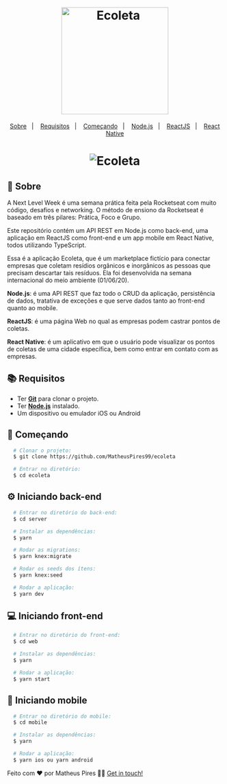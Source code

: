 <h1 align="center">
    <img alt="Ecoleta" src="https://ik.imagekit.io/hwyksvj4iv/ecoleta_OdFtkH1U6.svg" width="250px" />
</h1>

<p align="center">
  <a href="#page_with_curl-sobre">Sobre</a>&nbsp;&nbsp;&nbsp;|&nbsp;&nbsp;&nbsp;
  <a href="#books-requisitos">Requisitos</a>&nbsp;&nbsp;&nbsp;|&nbsp;&nbsp;&nbsp;
  <a href="#rocket-começando">Começando</a>&nbsp;&nbsp;&nbsp;|&nbsp;&nbsp;&nbsp;
  <a href="#gear-iniciando-back-end">Node.js</a>&nbsp;&nbsp;&nbsp;|&nbsp;&nbsp;&nbsp;
  <a href="#computer-iniciando-front-end">ReactJS</a>&nbsp;&nbsp;&nbsp;|&nbsp;&nbsp;&nbsp;
  <a href="#iphone-iniciando-mobile">React Native</a>
</p>

<h1 align="center">
    <img alt="Ecoleta" src="https://res.cloudinary.com/matheuspires/image/upload/v1591193429/ecoleta_cstwor.gif" />
</h1>

## :page_with_curl: Sobre
A Next Level Week é uma semana prática feita pela Rocketseat com muito código, desafios e networking. O método de ensiono da Rocketseat é baseado em três pilares: Prática, Foco e Grupo.

Este repositório contém um API REST em Node.js como back-end, uma aplicação em ReactJS como front-end e um app mobile em React Native, todos utilizando TypeScript.

Essa é a aplicação Ecoleta, que é um marketplace fictício para conectar empresas que coletam resídios orgânicos e inorgânicos as pessoas que precisam descartar tais resíduos. Ela foi desenvolvida na semana internacional do meio ambiente (01/06/20).

**Node.js**: é uma API REST que faz todo o CRUD da aplicação, persistência de dados, tratativa de exceções e que serve dados tanto ao front-end quanto ao mobile.

**ReactJS**: é uma página Web no qual as empresas podem castrar pontos de coletas.

**React Native**: é um aplicativo em que o usuário pode visualizar os pontos de coletas de uma cidade específica, bem como entrar em contato com as empresas.

## :books: Requisitos
- Ter [**Git**](https://git-scm.com/) para clonar o projeto.
- Ter [**Node.js**](https://nodejs.org/en/) instalado.
- Um dispositivo ou emulador iOS ou Android

## :rocket: Começando
``` bash
  # Clonar o projeto:
  $ git clone https://github.com/MatheusPires99/ecoleta

  # Entrar no diretório:
  $ cd ecoleta
```

## :gear: Iniciando back-end
```bash
  # Entrar no diretório do back-end:
  $ cd server

  # Instalar as dependências:
  $ yarn

  # Rodar as migrations:
  $ yarn knex:migrate

  # Rodar os seeds dos ítens:
  $ yarn knex:seed

  # Rodar a aplicação:
  $ yarn dev
```

## :computer: Iniciando front-end
```bash
  # Entrar no diretório do front-end:
  $ cd web

  # Instalar as dependências:
  $ yarn

  # Rodar a aplicação:
  $ yarn start
```

## :iphone: Iniciando mobile
```bash
  # Entrar no diretório do mobile:
  $ cd mobile

  # Instalar as dependências:
  $ yarn

  # Rodar a aplicação:
  $ yarn ios ou yarn android 
```

Feito com ❤️ por Matheus Pires 👋🏻 [Get in touch!](https://github.com/MatheusPires99)
